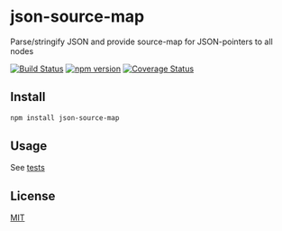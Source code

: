 # json-source-map
Parse/stringify JSON and provide source-map for JSON-pointers to all nodes

[![Build Status](https://travis-ci.org/epoberezkin/json-source-map.svg?branch=master)](https://travis-ci.org/epoberezkin/json-source-map)
[![npm version](https://badge.fury.io/js/json-source-map.svg)](https://www.npmjs.com/package/json-source-map)
[![Coverage Status](https://coveralls.io/repos/github/epoberezkin/json-source-map/badge.svg?branch=master)](https://coveralls.io/github/epoberezkin/json-source-map?branch=master)


## Install

```bash
npm install json-source-map
```


## Usage

See [tests](https://github.com/epoberezkin/json-source-map/blob/master/spec.js)


## License

[MIT](https://github.com/epoberezkin/json-source-map/blob/master/LICENSE)
